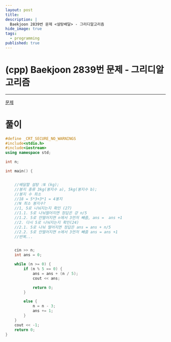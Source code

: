 ```yaml
---
layout: post
title: 
description: |
  Baekjoon 2839번 문제 <설탕배달> - 그리디알고리즘
hide_image: true
tags:
  - programming
published: true
---
```


# (cpp) Baekjoon 2839번 문제 <ATM> - 그리디알고리즘
* * *
[문제](https://www.acmicpc.net/problem/2839)
# 풀이
```cpp
#define _CRT_SECURE_NO_WARNINGS
#include<stdio.h>
#include<iostream>
using namespace std;

int n;

int main() {


	//배달할 설탕 :N (kg);
	//봉지 종류 3kg(봉지수 a), 5kg(봉지수 b);
	//봉지 수 최소
	//18 = 5*3+3*1 = 4봉지
	//N 최소 봉지수?
	//1, 5로 나눠지는지 확인 (27)
	//1.1. 5로 나눠떨어지면 정답은 걍 n/5 
	//1.2. 5로 안떨어지면 n에서 3먼저 빼줌, ans =  ans +1
	//2. 다시 5로 나눠지는지 확인(24)
	//2.1. 5로 나눠 떨어지면 정답은 ans = ans + n/5
	//2.2. 5로 안떨어지면 n에서 3먼저 빼줌 ans = ans +1
	//반복...


	cin >> n;
	int ans = 0;

	while (n >= 0) {
		if (n % 5 == 0) {
			ans = ans + (n / 5);
			cout << ans;

			return 0;
		}

		else {
			n = n - 3;
			ans += 1;
		}
	}
	cout << -1;
	return 0;
}
 ```
